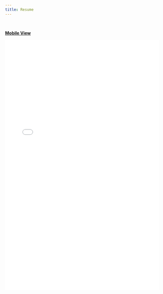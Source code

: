 ```yaml
---
title: Resume
---
```


<br>

[**Mobile View**](https://drive.google.com/file/d/1pmW4MRB2LFQBEqc7ApEYnxIJ5XvjaSQ3/view?usp=sharing)

<embed src="assets/PhuNDang_Resume.pdf" type="application/pdf" width="100%" height="820">


